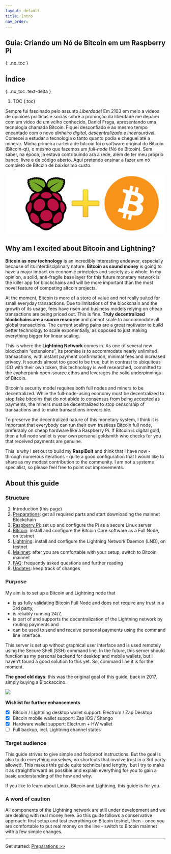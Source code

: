 ```yaml
---
layout: default
title: Intro
nav_order: 
---
```

## Guia: Criando um Nó de Bitcoin em um Raspberry Pi
{: .no_toc }

## Índice
{: .no_toc .text-delta }

1. TOC
{:toc}


Sempre fui fascinado pelo assunto *Liberdade*! Em 2103 em meio a videos de opiniões políticas e socias sobre a promoção da liberdade me deparei com um vídeo de um velho conhecido, Daniel Fraga, apresentando uma tecnologia chamada Bitcoin. Fiquei desconfiado e ao mesmo tempo encantado com o novo *dinheiro digital, descentralizado e incensurável*. Comecei a estudar a tecnologia o tanto quanto podia e cheguei até a minerar. Minha primeira carteira de bitcoin foi o software original do Bitcoin (Bitcoin-qt), o mesmo que fazemos um *full-node* (Nó de Bitcoin). Sem saber, na época, já estava contribuindo ara a rede, além de ter meu próprio banco, livre e de código aberto. Aqui pretendo ensinar a fazer um nó completo de Bitcoin de baixíssimo custo.


![RaspiBolt Logo](images/raspibit_logo.png)

## Why am I excited about Bitcoin and Lightning?

**Bitcoin as new technology** is an incredibly interesting endeavor, especially because of its interdisciplinary nature. **Bitcoin as sound money** is going to have a major impact on economic principles and society as a whole. In my opinion, a solid, anti-fragile base layer for this future monetary network is the killer app for blockchains and will be more important than the most novel feature of competing altcoin projects.

At the moment, Bitcoin is more of a store of value and not really suited for small everyday transactions. Due to limitations of the blockchain and the growth of its usage, fees have risen and business models relying on cheap transactions are being priced out. This is fine. **Truly decentralized blockchains are a scarce resource** and cannot scale to accommodate all global transactions. The current scaling pains are a great motivator to build better technology to scale exponentially, as opposed to just making everything bigger for linear scaling.

This is where the **Lightning Network** comes in. As one of several new blockchain “extensions”, its promise is to accommodate nearly unlimited transactions, with instant payment confirmation, minimal fees and increased privacy. It sounds almost too good to be true, but in contrast to ubiquitous ICO with their own token, this technology is well researched, committed to the cypherpunk open-source ethos and leverages the solid underpinnings of Bitcoin.

Bitcoin's security model requires both full nodes and miners to be decentralized. While the full-node-using economy must be decentralized to stop fake bitcoins that do not abide to consensus from being accepted as payments, the miners must be  decentralized to stop censorship of transactions and to make  transactions irreversible. 

To preserve the decentralized nature of this monetary system, I think it is important that everybody can run their own trustless Bitcoin full node, preferably on cheap hardware like a Raspberry Pi. If Bitcoin is digital gold, then a full node wallet is your own personal goldsmith who checks for you that received payments are genuine. 

This is why I set out to build my **RaspiBolt** and think that I have now - through numerous iterations - quite a good configuration that I would like to share as my modest contribution to the community. I am not a systems specialist, so please feel free to point out improvements.

## About this guide
### Structure

1. Introduction (this page)
2. [Preparations](raspibolt_10_preparations.md): get all required parts and start downloading the mainnet Blockchain
3. [Raspberry Pi](raspibolt_20_pi.md): set up and configure the Pi as a secure Linux server
4. [Bitcoin](raspibolt_30_bitcoin.md): install and configure the Bitcoin Core software as a Full Node, on testnet
5. [Lightning](raspibolt_40_lnd.md): install and configure the Lightning Network Daemon (LND), on testnet
6. [Mainnet](raspibolt_50_mainnet.md): after you are comfortable with your setup, switch to Bitcoin mainnet
7. [FAQ](raspibolt_faq.md): frequently asked questions and further reading
8. [Updates](raspibolt_updates.md): keep track of changes

### Purpose

My aim is to set up a Bitcoin and Lightning node that
* is as fully validating Bitcoin Full Node and does not require any trust in a 3rd party,
* is reliably running 24/7, 
* is part of and supports the decentralization of the Lightning network by routing payments and 
* can be used to send and receive personal payments using the command line interface.

This server is set up without graphical user interface and is used remotely using the Secure Shell (SSH) command line. In the future, this server should function as my personal backend for desktop and mobile wallets, but I haven’t found a good solution to this yet. So, command line it is for the moment.

**The good old days**: this was the original goal of this guide, back in 2017, simply buying a Blockaccino.

[![](images/00_blockaccino_goal.png)](https://vimeo.com/258395303)

**Wishlist for further enhancements**

- [x] Bitcoin / Lightning desktop wallet support: Electrum / Zap Desktop  
- [x] Bitcoin mobile wallet support: Zap iOS / Shango  
- [x] Hardware wallet support: Electrum + HW wallet
- [ ] Full backup, incl. Lightning channel states

### Target audience

This guide strives to give simple and foolproof instructions. But the goal is also to do everything ourselves, no shortcuts that involve trust in a 3rd party allowed. This makes this guide quite technical and lengthy, but I try to make it as straightforward as possible and explain everything for you to gain a basic understanding of the how and why.

If you like to learn about Linux, Bitcoin and Lightning, this guide is for you.

### A word of caution
All components of the Lightning network are still under development and we are dealing with real money here. So this guide follows a conservative approach: first setup and test everything on Bitcoin testnet, then - once you are comfortable to put real money on the line - switch to Bitcoin mainnet with a few simple changes.

---
Get started: [Preparations >>](raspibolt_10_preparations.md)
